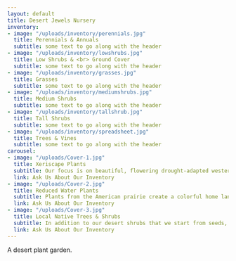 ```yaml
---
layout: default
title: Desert Jewels Nursery
inventory:
- image: "/uploads/inventory/perennials.jpg"
  title: Perennials & Annuals
  subtitle: some text to go along with the header
- image: "/uploads/inventory/lowshrubs.jpg"
  title: Low Shrubs & <br> Ground Cover
  subtitle: some text to go along with the header
- image: "/uploads/inventory/grasses.jpg"
  title: Grasses
  subtitle: some text to go along with the header
- image: "/uploads/inventory/mediumshrubs.jpg"
  title: Medium Shrubs
  subtitle: some text to go along with the header
- image: "/uploads/inventory/tallshrub.jpg"
  title: Tall Shrubs
  subtitle: some text to go along with the header
- image: "/uploads/inventory/spreadsheet.jpg"
  title: Trees & Vines
  subtitle: some text to go along with the header
carousel:
- image: "/uploads/Cover-1.jpg"
  title: Xeriscape Plants
  subtitle: Our focus is on beautiful, flowering drought-adapted western native plants, including those native to the Columbia Basin. In addition to our regional natives, we grow some Southwestern species that are fully hardy and beautiful in a very low water planting.
  link: Ask Us About Our Inventory
- image: "/uploads/Cover-2.jpg"
  title: Reduced Water Plants
  subtitle: Plants from the American prairie create a colorful home landscape with low water inputs. The first year prairie garden in the photo was watered once every two weeks through its first summer, in a summer with no rainfall.
  link: Ask Us About Our Inventory
- image: "/uploads/Cover-3.jpg"
  title: Local Native Trees & Shrubs
  subtitle: In addition to our desert shrubs that we start from seeds, we offer many different species of local forest trees & shrubs. This includes Douglas maple, Serviceberry, Kinnickinnik, Snowberry, and many others.
  link: Ask Us About Our Inventory
---
```


A desert plant garden.